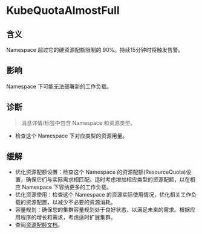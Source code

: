 
# KubeQuotaAlmostFull

## 含义

Namespace 超过它的硬资源配额限制的 90%。持续15分钟时将触发告警。

## 影响

Namespace 下可能无法部署新的工作负载。

## 诊断

> 消息详情/标签中包含 Namespace 和资源类型。

- 检查这个 Namespace 下对应类型的资源用量。

## 缓解

- 优化资源配额设置：检查这个 Namespace 的资源配额(ResourceQuota)设置，确保它们与实际需求相匹配。适时考虑增加相应类型的资源配额，以在相应 Namespace 下容纳更多的工作负载。
- 优化资源使用：检查这个 Namespace 的资源实际使用情况，优化相关工作负载的资源配置，以减少不必要的资源消耗。
- 容量规划：确保您的集群容量规划处于良好状态，以满足未来的需求。根据应用程序的增长和需求，考虑适时扩展集群。
- 查阅[资源配额文档](https://kubernetes.io/zh-cn/docs/concepts/policy/resource-quotas/)。